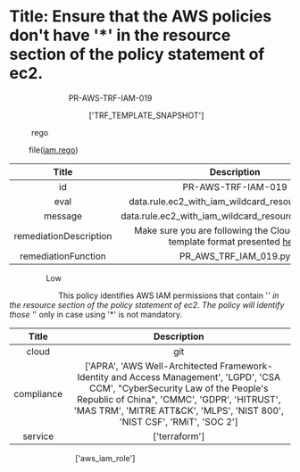 



# Title: Ensure that the AWS policies don't have '*' in the resource section of the policy statement of ec2.


***<font color="white">Master Test Id:</font>*** PR-AWS-TRF-IAM-019

***<font color="white">Master Snapshot Id:</font>*** ['TRF_TEMPLATE_SNAPSHOT']

***<font color="white">type:</font>*** rego

***<font color="white">rule:</font>*** file([iam.rego])  
  
  
  
  

|Title|Description|
| :---: | :---: |
|id|PR-AWS-TRF-IAM-019|
|eval|data.rule.ec2_with_iam_wildcard_resource_access|
|message|data.rule.ec2_with_iam_wildcard_resource_access_err|
|remediationDescription|Make sure you are following the Cloudformation template format presented <a href='https://registry.terraform.io/providers/hashicorp/aws/latest/docs/resources/iam_role' target='_blank'>here</a>|
|remediationFunction|PR_AWS_TRF_IAM_019.py|


***<font color="white">Severity:</font>*** Low

***<font color="white">Description:</font>*** This policy identifies AWS IAM permissions that contain '*' in the resource section of the policy statement of ec2. The policy will identify those '*' only in case using '*' is not mandatory.  
  
  

|Title|Description|
| :---: | :---: |
|cloud|git|
|compliance|['APRA', 'AWS Well-Architected Framework-Identity and Access Management', 'LGPD', 'CSA CCM', "CyberSecurity Law of the People's Republic of China", 'CMMC', 'GDPR', 'HITRUST', 'MAS TRM', 'MITRE ATT&CK', 'MLPS', 'NIST 800', 'NIST CSF', 'RMiT', 'SOC 2']|
|service|['terraform']|


***<font color="white">Resource Types:</font>*** ['aws_iam_role']


[iam.rego]: https://github.com/prancer-io/prancer-compliance-test/tree/master/aws/terraform/iam.rego
